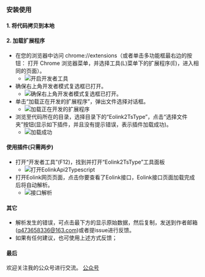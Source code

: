 ### 安装使用
#### 1. 将代码拷贝到本地
#### 2. 加载扩展程序
 - 在您的浏览器中访问 chrome://extensions（或者单击多功能框最右边的按钮： 打开 Chrome 浏览器菜单，并选择工具(L)菜单下的扩展程序(E)，进入相同的页面）。
    - ![开启开发者工具](https://gitee.com/FattyShu/eolink-api2-typescript/raw/gitee/images/readme1.png)
 - 确保右上角开发者模式复选框已打开。 
    - ![确保右上角开发者模式复选框已打开。](https://gitee.com/FattyShu/eolink-api2-typescript/raw/gitee/images/readme2.png)
 - 单击“加载正在开发的扩展程序”，弹出文件选择对话框。
    - ![加载正在开发的扩展程序](https://gitee.com/FattyShu/eolink-api2-typescript/raw/gitee/images/readme3.png)
 - 浏览至代码所在的目录，选择目录下的“Eolink2TsType”，点击“选择文件夹”按钮(显示如下插件，并且没有提示错误，表示插件加载成功)。 
    - ![加载成功](https://gitee.com/FattyShu/eolink-api2-typescript/raw/gitee/images/readme4.png)

#### 使用插件(只需两步)
  - 打开“开发者工具”(F12)，找到并打开“Eolink2TsType”工具面板
    - ![打开EolinkApi2Typescript](https://gitee.com/FattyShu/eolink-api2-typescript/raw/gitee/images/popup1.png)
  - 打开Eolink网页页面，点击你要查看了Eolink接口，Eolink接口页面加载完成后将自动解析。
    - ![接口解析](https://gitee.com/FattyShu/eolink-api2-typescript/raw/gitee/images/popup2.png)

#### 其它
 - 解析发生的错误，可点击最下方的显示原始数据，然后复制，发送到作者邮箱(q473658336@163.com)或者提issue进行反馈。
 - 如果有任何建议，也可使用上述方式反馈； 

#### 最后
欢迎关注我的公众号进行交流。
[公众号](https://gitee.com/FattyShu/eolink-api-2-ts-type/raw/gitee/images/weixing.png)